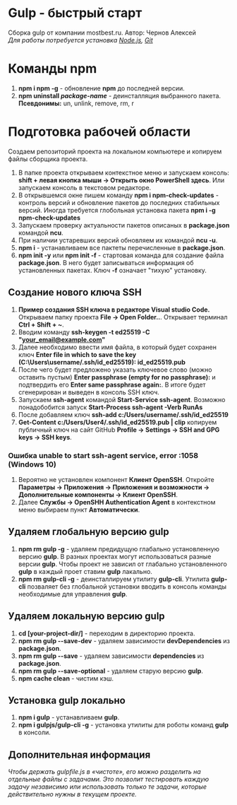# Gulp - быстрый старт
Сборка gulp от компании mostbest.ru. Автор: Чернов Алексей  
_Для работы потребуется установка [Node.js](https://nodejs.org/en/), [Git](https://git-scm.com/)_

# Команды npm
1. **npm i npm -g** - обновление **npm** до последней версии.
1. **npm uninstall _package-name_** - деинсталляция выбранного пакета.
**Псевдонимы:** un, unlink, remove, rm, r 

# Подготовка рабочей области
Создаем репозиторий проекта на локальном компьютере и копируем файлы сборщика проекта.  
1. В папке проекта открываем контекстное меню и запускаем консоль: **shift + левая кнопка мыши -> Открыть окно PowerShell здесь**. Или запускаем консоль в текстовом редакторе.  
1. В открывшемся окне пишем команду **npm i npm-check-updates** - контроль версий и обновление пакетов до последних стабильных версий. Иногда требуется глобольная установка пакета **npm i -g npm-check-updates**
1. Запускаем проверку актуальности пакетов описаных в **package.json** командой **ncu**.
1. При наличии устаревших версий обновляем их командой **ncu -u**.
1. **npm i** - устанавливаем все пактеты перечисленные в **package.json**.
1. **npm init -y** или **npm init -f** - стартовая команда для создание файла **package.json**. В него будет записываться информация об установленных пакетах. Ключ **-f** означает "тихую" установку. 

## Создание нового ключа SSH
1. **Пример создания SSH ключа в редакторе Visual studio Code.** Открываем папку проекта **File -> Open Folder..**. Открывает терминал **Ctrl + Shift + \~**.
1. Вводим команду **ssh-keygen -t ed25519 -C "your_email@example.com"**
1. Далее необходимо ввести имя файла, в который будет сохранен ключ **Enter file in which to save the key (C:\Users\username/.ssh/id_ed25519): id_ed25519.pub**
1. После чего будет предложено указать ключевое слово (можно оставить пустым) **Enter passphrase (empty for no passphrase):** и подтвердить его **Enter same passphrase again:**. В итоге будет сгенерирован и выведен в консоль SSH ключ.
1. Запускаем **ssh-agent** командой **Start-Service ssh-agent**. Возможно понадобобится запуск **Start-Process ssh-agent -Verb RunAs**
1. После добавляем ключ **ssh-add c:/Users/username/.ssh/id_ed25519**
1. **Get-Content c:/Users/User4/.ssh/id_ed25519.pub | clip** копируем публичный ключ на сайт GitHub **Profile -> Settings -> SSH and GPG keys -> SSH keys**.

### Ошибка **unable to start ssh-agent service, error :1058** (Windows 10)
1. Вероятно не установлен компонент **Клиент OpenSSH**. Откройте **Параметры -> Приложения -> Приложения и возможности -> Дополнительные компоненты -> Клиент OpenSSH**. 
1. Далее **Службы -> OpenSHH Authentication Agent** в контекстном меню выбираем пункт **Автоматически**.

## Удаляем глобальную версию gulp
1. **npm rm gulp -g** - удаляем предидущую глабально установленную версию **gulp**. В разных проектах могут использоваться разные версии **gulp**. Чтобы проект не зависил от глабально установленного **gulp** в каждый проет ставим **gulp** лакально.
1. **npm rm gulp-cli -g** - деинсталлируем утилиту **gulp-cli**. Утилита **gulp-cli** позваляет без глобальной установки вводить в консоль команды необходимые для управления **gulp**.

## Удаляем локальную версию gulp
1. **cd [your-project-dir/]** - переходим в директорию проекта.
1. **npm rm gulp --save-dev** - удаляем зависимости **devDependencies** из **package.json**.
1. **npm rm gulp --save** - удаляем зависимости **dependencies** из **package.json**.
1. **npm rm gulp --save-optional** - удаляем старую версию **gulp**.
1. **npm cache clean** - чистим кэш.

## Установка gulp локально
1. **npm i gulp** - устанавливаем **gulp**.
1. **npm i gulpjs/gulp-cli -g** - установка утилиты для роботы команд **gulp** в консоли.

## Дополнительная информация
_Чтобы держать gulpfile.js в «чистоте», его можно разделить на отдельные файлы с задачами. Это позволит тестировать каждую задачу независимо или использовать только те задачи, которые действительно нужны в текущем проекте._


